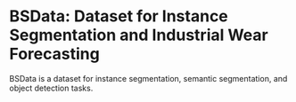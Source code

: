 # BSData: Dataset for Instance Segmentation and Industrial Wear Forecasting

BSData is a dataset for instance segmentation, semantic segmentation, and object detection tasks.